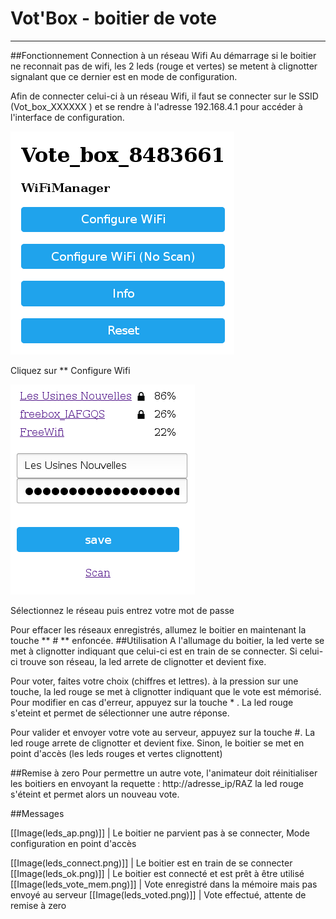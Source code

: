 Vot'Box - boitier de vote 
=

----
##Fonctionnement
 Connection à un réseau Wifi
Au démarrage si le boitier ne reconnait pas de wifi, les 2 leds (rouge et vertes) se metent à clignotter signalant que ce dernier est en mode de configuration.

Afin de connecter celui-ci à un réseau Wifi, il faut se connecter sur le SSID (Vot_box_XXXXXX ) et se rendre à l'adresse 192.168.4.1 pour accéder à l'interface de configuration.


![accueil](/images/accueil.png)

Cliquez sur ** Configure Wifi

![selection](/images/selection.png)

Sélectionnez le réseau puis entrez votre mot de passe

Pour effacer les réseaux enregistrés, allumez le boitier en maintenant la touche ** # ** enfoncée.
##Utilisation
A l'allumage du boitier, la led verte se met à clignotter indiquant que celui-ci est en train de se connecter. Si celui-ci trouve son réseau, la led arrete de clignotter et devient fixe.

Pour voter, faites votre choix (chiffres et lettres). à la pression sur une touche, la led rouge se met à clignotter indiquant que le vote est mémorisé. Pour modifier en cas d'erreur, appuyez sur la touche * . La led rouge s'eteint et permet de sélectionner une autre réponse.

Pour valider et envoyer votre vote au serveur, appuyez sur la touche #. La led rouge arrete de clignotter et devient fixe. Sinon, le boitier se met en point d'accès (les leds rouges et vertes clignottent)

##Remise à zero
Pour permettre un autre vote, l'animateur doit réinitialiser les boitiers en envoyant la requette : http://adresse_ip/RAZ la led rouge s'éteint et permet alors un nouveau vote.

##Messages

[[Image(leds_ap.png)]] | Le boitier ne parvient pas à se connecter, Mode configuration en point d'accès 

[[Image(leds_connect.png)]] | Le boitier est en train de se connecter
[[Image(leds_ok.png)]] | Le boitier est connecté et est prêt à être utilisé 
[[Image(leds_vote_mem.png)]] | Vote enregistré dans la mémoire mais pas envoyé au serveur
[[Image(leds_voted.png)]] | Vote effectué, attente de remise à zero

